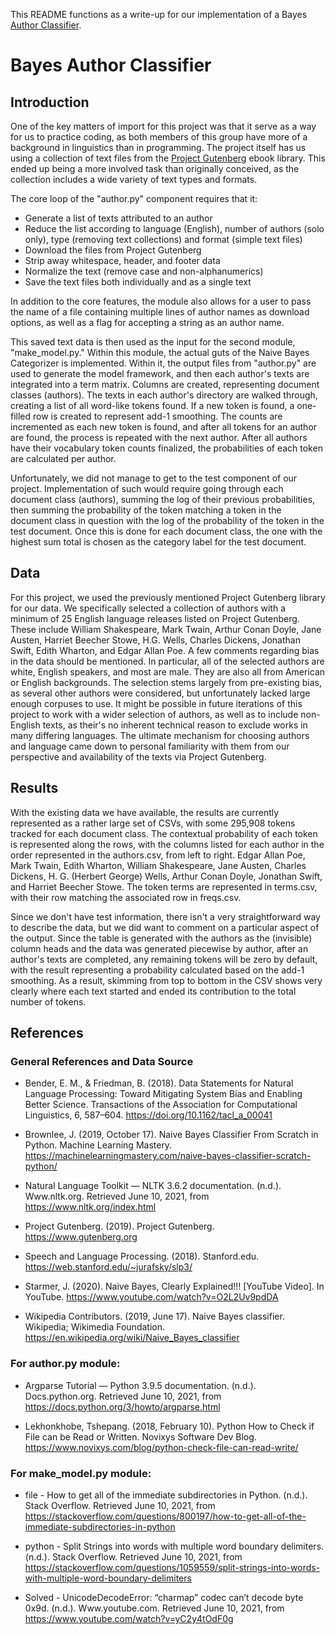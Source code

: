 This README functions as a write-up for our implementation of a Bayes [Author Classifier](https://github.com/arcorion/AuthorClassifier).

# Bayes Author Classifier

## Introduction

One of the key matters of import for this project was that it serve as a way for us to practice coding, as both members of this group have more of a background in linguistics than in programming.  The project itself has us using a collection of text files from the [Project Gutenberg](https://www.gutenberg.org/) ebook library.  This ended up being a more involved task than originally conceived, as the collection includes a wide variety of text types and formats.

The core loop of the "author.py" component requires that it:
* Generate a list of texts attributed to an author
* Reduce the list according to language (English), number of authors (solo only), type (removing text collections) and format (simple text files)
* Download the files from Project Gutenberg
* Strip away whitespace, header, and footer data
* Normalize the text (remove case and non-alphanumerics)
* Save the text files both individually and as a single text  

In addition to the core features, the module also allows for a user to pass the name of a file containing multiple lines of author names as download options, as well as a flag for accepting a string as an author name.

This saved text data is then used as the input for the second module, "make_model.py."  Within this module, the actual guts of the Naive Bayes Categorizer is implemented.  Within it, the output files from "author.py" are used to generate the model framework, and then each author's texts are integrated into a term matrix.  Columns are created, representing document classes (authors).  The texts in each author's directory are walked through, creating a list of all word-like tokens found.  If a new token is found, a one-filled row is created to represent add-1 smoothing.  The counts are incremented as each new token is found, and after all tokens for an author are found, the process is repeated with the next author.  After all authors have their vocabulary token counts finalized, the probabilities of each token are calculated per author.

Unfortunately, we did not manage to get to the test component of our project.  Implementation of such would require going through each document class (authors), summing the log of their previous probabilities, then summing the probability of the token matching a token in the document class in question with the log of the probability of the token in the test document.  Once this is done for each document class, the one with the highest sum total is chosen as the category label for the test document.

## Data

For this project, we used the previously mentioned Project Gutenberg library for our data.  We specifically selected a collection of authors with a minimum of 25 English language releases listed on Project Gutenberg.  These include William Shakespeare, Mark Twain, Arthur Conan Doyle, Jane Austen, Harriet Beecher Stowe, H.G. Wells, Charles Dickens, Jonathan Swift, Edith Wharton, and Edgar Allan Poe.  A few comments regarding bias in the data should be mentioned.  In particular, all of the selected authors are white, English speakers, and most are male.  They are also all from American or English backgrounds.  The selection stems largely from pre-existing bias, as several other authors were considered, but unfortunately lacked large enough corpuses to use.  It might be possible in future iterations of this project to work with a wider selection of authors, as well as to include non-English texts, as their's no inherent technical reason to exclude works in many differing languages.  The ultimate mechanism for choosing authors and language came down to personal familiarity with them from our perspective and availability of the texts via Project Gutenberg.

## Results

With the existing data we have available, the results are currently represented as a rather large set of CSVs, with some 295,908 tokens tracked for each document class.  The contextual probability of each token is represented along the rows, with the columns listed for each author in the order represented in the authors.csv, from left to right.  Edgar Allan Poe, Mark Twain, Edith Wharton, William Shakespeare, Jane Austen, Charles Dickens, H. G. (Herbert George) Wells, Arthur Conan Doyle, Jonathan Swift, and Harriet Beecher Stowe.  The token terms are represented in terms.csv, with their row matching the associated row in freqs.csv.

Since we don't have test information, there isn't a very straightforward way to describe the data, but we did want to comment on a particular aspect of the output.  Since the table is generated with the authors as the (invisible) column heads and the data was generated piecewise by author, after an author's texts are completed, any remaining tokens will be zero by default, with the result representing a probability calculated based on the add-1 smoothing.  As a result, skimming from top to bottom in the CSV shows very clearly where each text started and ended its contribution to the total number of tokens.

## References

### General References and Data Source

* Bender, E. M., & Friedman, B. (2018). Data Statements for Natural Language Processing: Toward Mitigating System Bias and Enabling Better Science. Transactions of the Association for Computational Linguistics, 6, 587–604. https://doi.org/10.1162/tacl_a_00041

* Brownlee, J. (2019, October 17). Naive Bayes Classifier From Scratch in Python. Machine Learning Mastery. https://machinelearningmastery.com/naive-bayes-classifier-scratch-python/

* Natural Language Toolkit — NLTK 3.6.2 documentation. (n.d.). Www.nltk.org. Retrieved June 10, 2021, from https://www.nltk.org/index.html

* Project Gutenberg. (2019). Project Gutenberg. https://www.gutenberg.org

* Speech and Language Processing. (2018). Stanford.edu. https://web.stanford.edu/~jurafsky/slp3/

* Starmer, J. (2020). Naive Bayes, Clearly Explained!!! [YouTube Video]. In YouTube. https://www.youtube.com/watch?v=O2L2Uv9pdDA

* Wikipedia Contributors. (2019, June 17). Naive Bayes classifier. Wikipedia; Wikimedia Foundation. https://en.wikipedia.org/wiki/Naive_Bayes_classifier

### For author.py module:

* Argparse Tutorial — Python 3.9.5 documentation. (n.d.). Docs.python.org. Retrieved June 10, 2021, from https://docs.python.org/3/howto/argparse.html

* Lekhonkhobe, Tshepang. (2018, February 10). Python How to Check if File can be Read or Written. Novixys Software Dev Blog. https://www.novixys.com/blog/python-check-file-can-read-write/

### For make_model.py module:

* file - How to get all of the immediate subdirectories in Python. (n.d.). Stack Overflow. Retrieved June 10, 2021, from https://stackoverflow.com/questions/800197/how-to-get-all-of-the-immediate-subdirectories-in-python

* python - Split Strings into words with multiple word boundary delimiters. (n.d.). Stack Overflow. Retrieved June 10, 2021, from https://stackoverflow.com/questions/1059559/split-strings-into-words-with-multiple-word-boundary-delimiters

* Solved - UnicodeDecodeError: “charmap” codec can’t decode byte 0x9d. (n.d.). Www.youtube.com. Retrieved June 10, 2021, from https://www.youtube.com/watch?v=yC2y4tOdF0g

